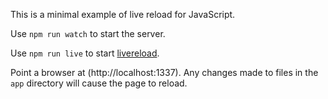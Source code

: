 This is a minimal example of live reload for JavaScript.

Use `npm run watch` to start the server.

Use `npm run live` to start
[livereload](https://www.npmjs.com/package/livereload).

Point a browser at (http://localhost:1337). Any changes made to files
in the `app` directory will cause the page to reload.
